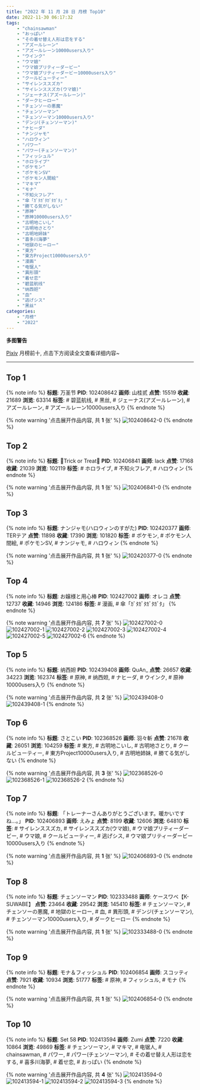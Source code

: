 ```yaml
---
title: "2022 年 11 月 28 日 月榜 Top10"
date: 2022-11-30 06:17:32
tags:
    - "chainsawman"
    - "おっぱい"
    - "その着せ替え人形は恋をする"
    - "アズールレーン"
    - "アズールレーン10000users入り"
    - "ウインク"
    - "ウマ娘"
    - "ウマ娘プリティーダービー"
    - "ウマ娘プリティーダービー10000users入り"
    - "クールビューティー"
    - "サイレンススズカ"
    - "サイレンススズカ(ウマ娘)"
    - "ジェーナス(アズールレーン)"
    - "ダークヒーロー"
    - "チェンソーの悪魔"
    - "チェンソーマン"
    - "チェンソーマン10000users入り"
    - "デンジ(チェンソーマン)"
    - "ナヒーダ"
    - "ナンジャモ"
    - "ハロウィン"
    - "パワー"
    - "パワー(チェンソーマン)"
    - "フィッシュル"
    - "ホロライブ"
    - "ポケモン"
    - "ポケモンSV"
    - "ポケモン人間絵"
    - "マキマ"
    - "モナ"
    - "不知火フレア"
    - "傘「ｶﾞﾀｶﾞﾀｶﾞﾀｶﾞﾀ」"
    - "勝てる気がしない"
    - "原神"
    - "原神10000users入り"
    - "古明地こいし"
    - "古明地さとり"
    - "古明地姉妹"
    - "喜多川海夢"
    - "地獄のヒーロー"
    - "東方"
    - "東方Project10000users入り"
    - "漫画"
    - "电锯人"
    - "異形頭"
    - "着せ恋"
    - "碧蓝航线"
    - "纳西妲"
    - "血"
    - "逃げシス"
    - "黑丝"
categories:
    - "月榜"
    - "2022"
---
```


<i class="fa fa-triangle-exclamation"></i>**多图警告**<i class="fa fa-triangle-exclamation"></i>

[Pixiv](https://www.pixiv.net/) 月榜前十, 点击下方阅读全文查看详细内容~

<!-- more -->

---

## Top 1

{% note info %}
**标题**: 万圣节
**PID**: 102408642 **画师**: 山桂贰
**点赞**: 15519 **收藏**: 21689 **浏览**: 63314
**标签**: # 碧蓝航线, # 黑丝, # ジェーナス(アズールレーン), # アズールレーン, # アズールレーン10000users入り
{% endnote %}

{% note warning '点击展开作品内容, 共 **1** 张' %}
![102408642-0](https://i.pixiv.re/img-original/img/2022/11/01/00/29/40/102408642_p0.jpg)
{% endnote %}

## Top 2

{% note info %}
**标题**: 🎃Trick or Treat🎃
**PID**: 102406841 **画师**: lack
**点赞**: 17168 **收藏**: 21039 **浏览**: 102119
**标签**: # ホロライブ, # 不知火フレア, # ハロウィン
{% endnote %}

{% note warning '点击展开作品内容, 共 **1** 张' %}
![102406841-0](https://i.pixiv.re/img-original/img/2022/11/01/00/00/07/102406841_p0.png)
{% endnote %}

## Top 3

{% note info %}
**标题**: ナンジャモ(ハロウィンのすがた)
**PID**: 102420377 **画师**: TERテア
**点赞**: 11898 **收藏**: 17390 **浏览**: 101820
**标签**: # ポケモン, # ポケモン人間絵, # ポケモンSV, # ナンジャモ, # ハロウィン
{% endnote %}

{% note warning '点击展开作品内容, 共 **1** 张' %}
![102420377-0](https://i.pixiv.re/img-original/img/2022/11/01/12/30/02/102420377_p0.jpg)
{% endnote %}

## Top 4

{% note info %}
**标题**: お嬢様と用心棒
**PID**: 102427002 **画师**: オレコ
**点赞**: 12737 **收藏**: 14946 **浏览**: 124186
**标签**: # 漫画, # 傘「ｶﾞﾀｶﾞﾀｶﾞﾀｶﾞﾀ」
{% endnote %}

{% note warning '点击展开作品内容, 共 **7** 张' %}
![102427002-0](https://i.pixiv.re/img-original/img/2022/11/01/18/27/10/102427002_p0.jpg)
![102427002-1](https://i.pixiv.re/img-original/img/2022/11/01/18/27/10/102427002_p1.jpg)
![102427002-2](https://i.pixiv.re/img-original/img/2022/11/01/18/27/10/102427002_p2.jpg)
![102427002-3](https://i.pixiv.re/img-original/img/2022/11/01/18/27/10/102427002_p3.jpg)
![102427002-4](https://i.pixiv.re/img-original/img/2022/11/01/18/27/10/102427002_p4.jpg)
![102427002-5](https://i.pixiv.re/img-original/img/2022/11/01/18/27/10/102427002_p5.jpg)
![102427002-6](https://i.pixiv.re/img-original/img/2022/11/01/18/27/10/102427002_p6.jpg)
{% endnote %}

## Top 5

{% note info %}
**标题**: 纳西妲
**PID**: 102439408 **画师**: QuAn_
**点赞**: 26657 **收藏**: 34223 **浏览**: 162374
**标签**: # 原神, # 纳西妲, # ナヒーダ, # ウインク, # 原神10000users入り
{% endnote %}

{% note warning '点击展开作品内容, 共 **2** 张' %}
![102439408-0](https://i.pixiv.re/img-original/img/2022/11/02/01/09/49/102439408_p0.jpg)
![102439408-1](https://i.pixiv.re/img-original/img/2022/11/02/01/09/49/102439408_p1.jpg)
{% endnote %}

## Top 6

{% note info %}
**标题**: さとこい
**PID**: 102368526 **画师**: 羽々斬
**点赞**: 21678 **收藏**: 26051 **浏览**: 104259
**标签**: # 東方, # 古明地こいし, # 古明地さとり, # クールビューティー, # 東方Project10000users入り, # 古明地姉妹, # 勝てる気がしない
{% endnote %}

{% note warning '点击展开作品内容, 共 **3** 张' %}
![102368526-0](https://i.pixiv.re/img-original/img/2022/10/31/00/01/19/102368526_p0.png)
![102368526-1](https://i.pixiv.re/img-original/img/2022/10/31/00/01/19/102368526_p1.png)
![102368526-2](https://i.pixiv.re/img-original/img/2022/10/31/00/01/19/102368526_p2.png)
{% endnote %}

## Top 7

{% note info %}
**标题**: 「トレーナーさんありがとうございます。暖かいですね…。」
**PID**: 102406893 **画师**: えみょ
**点赞**: 8199 **收藏**: 12606 **浏览**: 64810
**标签**: # サイレンススズカ, # サイレンススズカ(ウマ娘), # ウマ娘プリティーダービー, # ウマ娘, # クールビューティー, # 逃げシス, # ウマ娘プリティーダービー10000users入り
{% endnote %}

{% note warning '点击展开作品内容, 共 **1** 张' %}
![102406893-0](https://i.pixiv.re/img-original/img/2022/11/01/00/00/12/102406893_p0.jpg)
{% endnote %}

## Top 8

{% note info %}
**标题**: チェンソーマン
**PID**: 102333488 **画师**: ケースワベ【K-SUWABE】
**点赞**: 23464 **收藏**: 29542 **浏览**: 145410
**标签**: # チェンソーマン, # チェンソーの悪魔, # 地獄のヒーロー, # 血, # 異形頭, # デンジ(チェンソーマン), # チェンソーマン10000users入り, # ダークヒーロー
{% endnote %}

{% note warning '点击展开作品内容, 共 **1** 张' %}
![102333488-0](https://i.pixiv.re/img-original/img/2022/10/30/00/00/13/102333488_p0.jpg)
{% endnote %}

## Top 9

{% note info %}
**标题**: モナ＆フィッシュル
**PID**: 102406854 **画师**: スコッティ
**点赞**: 7921 **收藏**: 10934 **浏览**: 51777
**标签**: # 原神, # フィッシュル, # モナ
{% endnote %}

{% note warning '点击展开作品内容, 共 **1** 张' %}
![102406854-0](https://i.pixiv.re/img-original/img/2022/11/01/00/00/08/102406854_p0.jpg)
{% endnote %}

## Top 10

{% note info %}
**标题**: Set 58
**PID**: 102413594 **画师**: Zumi
**点赞**: 7220 **收藏**: 10864 **浏览**: 49869
**标签**: # チェンソーマン, # マキマ, # 电锯人, # chainsawman, # パワー, # パワー(チェンソーマン), # その着せ替え人形は恋をする, # 喜多川海夢, # 着せ恋, # おっぱい
{% endnote %}

{% note warning '点击展开作品内容, 共 **4** 张' %}
![102413594-0](https://i.pixiv.re/img-original/img/2022/11/01/04/15/10/102413594_p0.jpg)
![102413594-1](https://i.pixiv.re/img-original/img/2022/11/01/04/15/10/102413594_p1.jpg)
![102413594-2](https://i.pixiv.re/img-original/img/2022/11/01/04/15/10/102413594_p2.jpg)
![102413594-3](https://i.pixiv.re/img-original/img/2022/11/01/04/15/10/102413594_p3.jpg)
{% endnote %}
